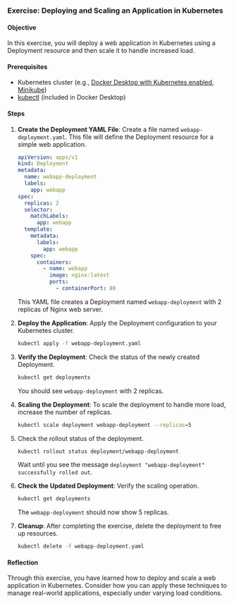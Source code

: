 ### Exercise: Deploying and Scaling an Application in Kubernetes

#### Objective

In this exercise, you will deploy a web application in Kubernetes using a Deployment resource and then scale it to handle increased load.

#### Prerequisites

- Kubernetes cluster (e.g., [Docker Desktop with Kubernetes enabled](https://docs.docker.com/desktop/kubernetes/), [Minikube](https://minikube.sigs.k8s.io/docs/start/))
- [kubectl](https://kubernetes.io/docs/tasks/tools/) (included in Docker Desktop)

#### Steps

1. **Create the Deployment YAML File**:
   Create a file named `webapp-deployment.yaml`. This file will define the Deployment resource for a simple web application.

   ```yaml
   apiVersion: apps/v1
   kind: Deployment
   metadata:
     name: webapp-deployment
     labels:
       app: webapp
   spec:
     replicas: 2
     selector:
       matchLabels:
         app: webapp
     template:
       metadata:
         labels:
           app: webapp
       spec:
         containers:
           - name: webapp
             image: nginx:latest
             ports:
               - containerPort: 80
   ```

   This YAML file creates a Deployment named `webapp-deployment` with 2 replicas of Nginx web server.

2. **Deploy the Application**:
   Apply the Deployment configuration to your Kubernetes cluster.

   ```bash
   kubectl apply -f webapp-deployment.yaml
   ```

3. **Verify the Deployment**:
   Check the status of the newly created Deployment.

   ```bash
   kubectl get deployments
   ```

   You should see `webapp-deployment` with 2 replicas.

4. **Scaling the Deployment**:
   To scale the deployment to handle more load, increase the number of replicas.

   ```bash
   kubectl scale deployment webapp-deployment --replicas=5
   ```

5. Check the rollout status of the deployment.

   ```bash
   kubectl rollout status deployment/webapp-deployment
   ```

   Wait until you see the message `deployment "webapp-deployment" successfully rolled out`.

6. **Check the Updated Deployment**:
   Verify the scaling operation.

   ```bash
   kubectl get deployments
   ```

   The `webapp-deployment` should now show 5 replicas.

7. **Cleanup**:
   After completing the exercise, delete the deployment to free up resources.

   ```bash
   kubectl delete -f webapp-deployment.yaml
   ```

#### Reflection

Through this exercise, you have learned how to deploy and scale a web application in Kubernetes. Consider how you can apply these techniques to manage real-world applications, especially under varying load conditions.
